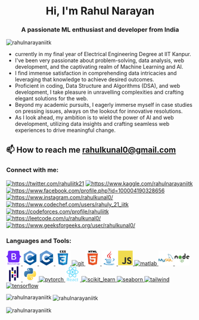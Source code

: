 <h1 align="center">Hi, I'm Rahul Narayan</h1>
<h3 align="center">A passionate ML enthusiast and developer from India</h3>

<p align="left"> <img src="https://komarev.com/ghpvc/?username=rahulnarayaniitk&label=Profile%20views&color=0e75b6&style=flat" alt="rahulnarayaniitk" /> </p>

- currently in my final year of Electrical Engineering Degree at IIT Kanpur.
- I've been very passionate about problem-solving, data analysis, web development, and the captivating realm of Machine Learning and AI.
- I find immense satisfaction in comprehending data intricacies and leveraging that knowledge to achieve desired outcomes.
- Proficient in coding, Data Structure and Algorithms (DSA), and web development, I take pleasure in unravelling complexities and crafting elegant solutions for the web.
- Beyond my academic pursuits, I eagerly immerse myself in case studies on pressing issues, always on the lookout for innovative resolutions.
- As I look ahead, my ambition is to wield the power of AI and web development, utilizing data insights and crafting seamless web experiences to drive meaningful change.

📫 How to reach me **rahulkunal0@gmail.com**
- 
<h3 align="left">Connect with me:</h3>
<p align="left">
<a href="https://twitter.com/https://twitter.com/rahuliitk21" target="blank"><img align="center" src="https://raw.githubusercontent.com/rahuldkjain/github-profile-readme-generator/master/src/images/icons/Social/twitter.svg" alt="https://twitter.com/rahuliitk21" height="30" width="40" /></a>
<a href="https://kaggle.com/https://www.kaggle.com/rahulnarayaniitk" target="blank"><img align="center" src="https://raw.githubusercontent.com/rahuldkjain/github-profile-readme-generator/master/src/images/icons/Social/kaggle.svg" alt="https://www.kaggle.com/rahulnarayaniitk" height="30" width="40" /></a>
<a href="https://fb.com/https://www.facebook.com/profile.php?id=100004190328656" target="blank"><img align="center" src="https://raw.githubusercontent.com/rahuldkjain/github-profile-readme-generator/master/src/images/icons/Social/facebook.svg" alt="https://www.facebook.com/profile.php?id=100004190328656" height="30" width="40" /></a>
<a href="https://instagram.com/https://www.instagram.com/rahulkunal0/" target="blank"><img align="center" src="https://raw.githubusercontent.com/rahuldkjain/github-profile-readme-generator/master/src/images/icons/Social/instagram.svg" alt="https://www.instagram.com/rahulkunal0/" height="30" width="40" /></a>
<a href="https://www.codechef.com/users/https://www.codechef.com/users/rahuly_21_iitk" target="blank"><img align="center" src="https://cdn.jsdelivr.net/npm/simple-icons@3.1.0/icons/codechef.svg" alt="https://www.codechef.com/users/rahuly_21_iitk" height="30" width="40" /></a>
<a href="https://codeforces.com/profile/https://codeforces.com/profile/rahuliitk" target="blank"><img align="center" src="https://raw.githubusercontent.com/rahuldkjain/github-profile-readme-generator/master/src/images/icons/Social/codeforces.svg" alt="https://codeforces.com/profile/rahuliitk" height="30" width="40" /></a>
<a href="https://www.leetcode.com/https://leetcode.com/u/rahulkunal0/" target="blank"><img align="center" src="https://raw.githubusercontent.com/rahuldkjain/github-profile-readme-generator/master/src/images/icons/Social/leet-code.svg" alt="https://leetcode.com/u/rahulkunal0/" height="30" width="40" /></a>
<a href="https://auth.geeksforgeeks.org/user/https://www.geeksforgeeks.org/user/rahulkunal0/" target="blank"><img align="center" src="https://raw.githubusercontent.com/rahuldkjain/github-profile-readme-generator/master/src/images/icons/Social/geeks-for-geeks.svg" alt="https://www.geeksforgeeks.org/user/rahulkunal0/" height="30" width="40" /></a>
</p>

<h3 align="left">Languages and Tools:</h3>
<p align="left"> <a href="https://getbootstrap.com" target="_blank" rel="noreferrer"> <img src="https://raw.githubusercontent.com/devicons/devicon/master/icons/bootstrap/bootstrap-plain-wordmark.svg" alt="bootstrap" width="40" height="40"/> </a> <a href="https://www.cprogramming.com/" target="_blank" rel="noreferrer"> <img src="https://raw.githubusercontent.com/devicons/devicon/master/icons/c/c-original.svg" alt="c" width="40" height="40"/> </a> <a href="https://www.w3schools.com/cpp/" target="_blank" rel="noreferrer"> <img src="https://raw.githubusercontent.com/devicons/devicon/master/icons/cplusplus/cplusplus-original.svg" alt="cplusplus" width="40" height="40"/> </a> <a href="https://www.w3schools.com/css/" target="_blank" rel="noreferrer"> <img src="https://raw.githubusercontent.com/devicons/devicon/master/icons/css3/css3-original-wordmark.svg" alt="css3" width="40" height="40"/> </a> <a href="https://git-scm.com/" target="_blank" rel="noreferrer"> <img src="https://www.vectorlogo.zone/logos/git-scm/git-scm-icon.svg" alt="git" width="40" height="40"/> </a> <a href="https://www.w3.org/html/" target="_blank" rel="noreferrer"> <img src="https://raw.githubusercontent.com/devicons/devicon/master/icons/html5/html5-original-wordmark.svg" alt="html5" width="40" height="40"/> </a> <a href="https://www.java.com" target="_blank" rel="noreferrer"> <img src="https://raw.githubusercontent.com/devicons/devicon/master/icons/java/java-original.svg" alt="java" width="40" height="40"/> </a> <a href="https://developer.mozilla.org/en-US/docs/Web/JavaScript" target="_blank" rel="noreferrer"> <img src="https://raw.githubusercontent.com/devicons/devicon/master/icons/javascript/javascript-original.svg" alt="javascript" width="40" height="40"/> </a> <a href="https://www.mathworks.com/" target="_blank" rel="noreferrer"> <img src="https://upload.wikimedia.org/wikipedia/commons/2/21/Matlab_Logo.png" alt="matlab" width="40" height="40"/> </a> <a href="https://www.mysql.com/" target="_blank" rel="noreferrer"> <img src="https://raw.githubusercontent.com/devicons/devicon/master/icons/mysql/mysql-original-wordmark.svg" alt="mysql" width="40" height="40"/> </a> <a href="https://nodejs.org" target="_blank" rel="noreferrer"> <img src="https://raw.githubusercontent.com/devicons/devicon/master/icons/nodejs/nodejs-original-wordmark.svg" alt="nodejs" width="40" height="40"/> </a> <a href="https://pandas.pydata.org/" target="_blank" rel="noreferrer"> <img src="https://raw.githubusercontent.com/devicons/devicon/2ae2a900d2f041da66e950e4d48052658d850630/icons/pandas/pandas-original.svg" alt="pandas" width="40" height="40"/> </a> <a href="https://www.python.org" target="_blank" rel="noreferrer"> <img src="https://raw.githubusercontent.com/devicons/devicon/master/icons/python/python-original.svg" alt="python" width="40" height="40"/> </a> <a href="https://pytorch.org/" target="_blank" rel="noreferrer"> <img src="https://www.vectorlogo.zone/logos/pytorch/pytorch-icon.svg" alt="pytorch" width="40" height="40"/> </a> <a href="https://reactjs.org/" target="_blank" rel="noreferrer"> <img src="https://raw.githubusercontent.com/devicons/devicon/master/icons/react/react-original-wordmark.svg" alt="react" width="40" height="40"/> </a> <a href="https://scikit-learn.org/" target="_blank" rel="noreferrer"> <img src="https://upload.wikimedia.org/wikipedia/commons/0/05/Scikit_learn_logo_small.svg" alt="scikit_learn" width="40" height="40"/> </a> <a href="https://seaborn.pydata.org/" target="_blank" rel="noreferrer"> <img src="https://seaborn.pydata.org/_images/logo-mark-lightbg.svg" alt="seaborn" width="40" height="40"/> </a> <a href="https://tailwindcss.com/" target="_blank" rel="noreferrer"> <img src="https://www.vectorlogo.zone/logos/tailwindcss/tailwindcss-icon.svg" alt="tailwind" width="40" height="40"/> </a> <a href="https://www.tensorflow.org" target="_blank" rel="noreferrer"> <img src="https://www.vectorlogo.zone/logos/tensorflow/tensorflow-icon.svg" alt="tensorflow" width="40" height="40"/> </a> </p>

<p><img align="left" src="https://github-readme-stats.vercel.app/api/top-langs?username=rahulnarayaniitk&show_icons=true&locale=en&layout=compact" alt="rahulnarayaniitk" /></p>

<p>&nbsp;<img align="center" src="https://github-readme-stats.vercel.app/api?username=rahulnarayaniitk&show_icons=true&locale=en" alt="rahulnarayaniitk" /></p>

<p><img align="center" src="https://github-readme-streak-stats.herokuapp.com/?user=rahulnarayaniitk&" alt="rahulnarayaniitk" /></p>
